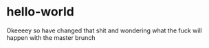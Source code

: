 # hello-world
Okeeeey so have changed that shit and wondering what the fuck will happen with the master brunch
